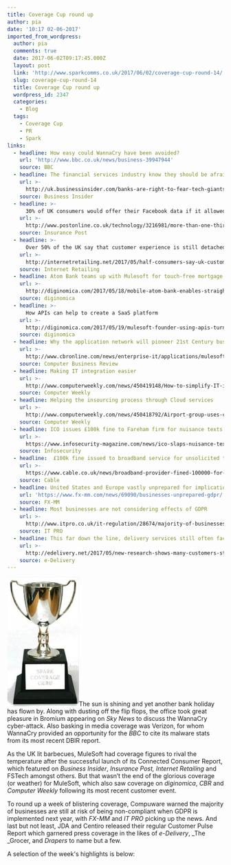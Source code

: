 ```yaml
---
title: Coverage Cup round up
author: pia
date: '10:17 02-06-2017'
imported_from_wordpress:
  author: pia
  comments: true
  date: 2017-06-02T09:17:45.000Z
  layout: post
  link: 'http://www.sparkcomms.co.uk/2017/06/02/coverage-cup-round-14/'
  slug: coverage-cup-round-14
  title: Coverage Cup round up
  wordpress_id: 2347
  categories:
    - Blog
  tags:
    - Coverage Cup
    - PR
    - Spark
links:
  - headline: How easy could WannaCry have been avoided?
    url: 'http://www.bbc.co.uk/news/business-39947944'
    source: BBC
  - headline: The financial services industry know they should be afraid of tech firms
    url: >-
      http://uk.businessinsider.com/banks-are-right-to-fear-tech-giants-2017-5?r=US&IR=T
    source: Business Insider
  - headline: >-
      30% of UK consumers would offer their Facebook data if it allowed them lower premiums
    url: >-
      http://www.postonline.co.uk/technology/3216981/more-than-one-third-of-uk-consumers-happy-to-share-facebook-data-for-lower-premiums
    source: Insurance Post
  - headline: >-
      Over 50% of the UK say that customer experience is still detached
    url: >-
      http://internetretailing.net/2017/05/half-consumers-say-uk-customer-experience-remains-disconnected/
    source: Internet Retailing
  - headline: Atom Bank teams up with Mulesoft for touch-free mortgage processing
    url: >-
      http://diginomica.com/2017/05/18/mobile-atom-bank-enables-straight-processing-mulesoft/
    source: diginomica
  - headline: >-
      How APIs can help to create a SaaS platform
    url: >-
      http://diginomica.com/2017/05/19/mulesoft-founder-using-apis-turn-department-saas-platform/
    source: diginomica
  - headline: Why the application network will pioneer 21st Century business
    url: >-
      http://www.cbronline.com/news/enterprise-it/applications/mulesoft-application-network-model-t-ford-21st-century/
    source: Computer Business Review
  - headline: Making IT integration easier
    url: >-
      http://www.computerweekly.com/news/450419148/How-to-simplify-IT-integration
    source: Computer Weekly
  - headline: Helping the insourcing process through Cloud services
    url: >-
      http://www.computerweekly.com/news/450418792/Airport-group-uses-cloud-based-software-to-support-insourcing
    source: Computer Weekly
  - headline: ICO issues £100k fine to Fareham firm for nuisance texts
    url: >-
      https://www.infosecurity-magazine.com/news/ico-slaps-nuisance-text-biz-with/
    source: Infosecurity
  - headline:  £100k fine issued to broadband service for unsolicited texts
    url: >-
      https://www.cable.co.uk/news/broadband-provider-fined-100000-for-sending-millions-of-spam-texts-700001821/
    source: Cable
  - headline: United States and Europe vastly unprepared for implications of GDPR
    url: 'https://www.fx-mm.com/news/69090/businesses-unprepared-gdpr/'
    source: FX-MM
  - headline: Most businesses are not considering effects of GDPR
    url: >-
      http://www.itpro.co.uk/it-regulation/28674/majority-of-businesses-still-at-risk-of-gdpr-non-compliance
    source: IT PRO
  - headline: This far down the line, delivery services still often face problems
    url: >-
      http://edelivery.net/2017/05/new-research-shows-many-customers-still-face-delivery-problems/
    source: e-Delivery
---
```

![](Coverage-cup-167x300.jpg)The sun is shining and yet another bank holiday has flown by. Along with dusting off the flip flops, the office took great pleasure in Bromium appearing on _Sky News_ to discuss the WannaCry cyber-attack. Also basking in media coverage was Verizon, for whom WannaCry provided an opportunity for the _BBC_ to cite its malware stats from its most recent DBIR report.

As the UK lit barbecues, MuleSoft had coverage figures to rival the temperature after the successful launch of its Connected Consumer Report, which featured on _Business Insider_, _Insurance Post, Internet Retailing_ and FSTech amongst others. But that wasn’t the end of the glorious coverage (or weather) for MuleSoft, which also saw coverage on _diginomica_, _CBR_ and _Computer Weekly_ following its most recent customer event.

To round up a week of blistering coverage, Compuware warned the majority of businesses are still at risk of being non-compliant when GDPR is implemented next year, with _FX-MM_ and _IT PRO_ picking up the news. And last but not least, JDA and Centiro released their regular Customer Pulse Report which garnered press coverage in the likes of _e-Delivery_, _The _Grocer, and _Drapers_ to name but a few.

A selection of the week's highlights is below:
